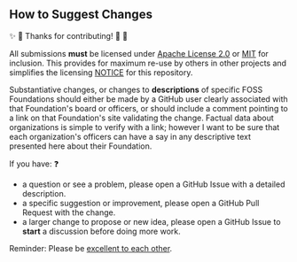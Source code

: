 ## How to Suggest Changes

:sparkles: :tada: Thanks for contributing! :tada: :star2:

All submissions **must** be licensed under [Apache License 2.0](https://www.apache.org/licenses/LICENSE-2.0.html) or [MIT](https://spdx.org/licenses/MIT) for inclusion.  This provides for maximum re-use by others in other projects and simplifies the licensing [NOTICE](NOTICE) for this repository.

Substantiative changes, or changes to **descriptions** of specific FOSS Foundations should either be made by a GitHub user clearly associated with that Foundation's board or officers, or should include a comment pointing to a link on that Foundation's site validating the change.  Factual data about organizations is simple to verify with a link; however I want to be sure that each organization's officers can have a say in any descriptive text presented here about their Foundation.

If you have: :question:

-  a question or see a problem, please open a GitHub Issue with a detailed description.
-  a specific suggestion or improvement, please open a GitHub Pull Request with the change.
-  a larger change to propose or new idea, please open a GitHub Issue to **start** a discussion before doing more work.

Reminder: Please be [excellent to each other](CODE_OF_CONDUCT.md).
